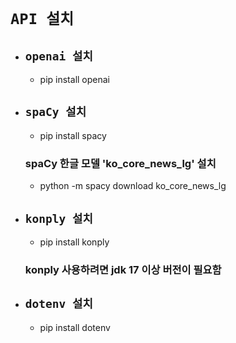# `API 설치`

+ ## `openai 설치`

    + pip install openai

+ ## `spaCy 설치`

    + pip install spacy


    ### spaCy 한글 모델 'ko_core_news_lg' 설치

    + python -m spacy download ko_core_news_lg

+ ## `konply 설치`

    + pip install konply

    ### konply 사용하려면 jdk 17 이상 버전이 필요함

+ ## `dotenv 설치`

    + pip install dotenv

